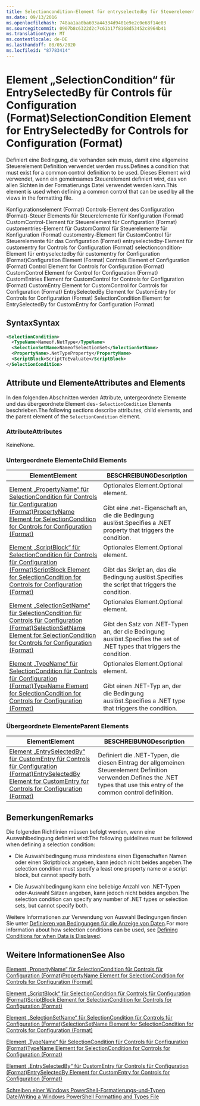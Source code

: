 ```yaml
---
title: Selectioncondition-Element für entryselectedby für Steuerelemente für die Konfiguration (Format) | Microsoft-Dokumentation
ms.date: 09/13/2016
ms.openlocfilehash: 748aa1aa0ba603a44334d9401e9e2c0e68f14e03
ms.sourcegitcommit: 0907b8c6322d2c7c61b17f8168d53452c8964b41
ms.translationtype: MT
ms.contentlocale: de-DE
ms.lasthandoff: 08/05/2020
ms.locfileid: "87783414"
---
```

# <a name="selectioncondition-element-for-entryselectedby-for-controls-for-configuration-format"></a><span data-ttu-id="34bbf-102">Element „SelectionCondition“ für EntrySelectedBy für Controls für Configuration (Format)</span><span class="sxs-lookup"><span data-stu-id="34bbf-102">SelectionCondition Element for EntrySelectedBy for Controls for Configuration (Format)</span></span>

<span data-ttu-id="34bbf-103">Definiert eine Bedingung, die vorhanden sein muss, damit eine allgemeine Steuerelement Definition verwendet werden muss.</span><span class="sxs-lookup"><span data-stu-id="34bbf-103">Defines a condition that must exist for a common control definition to be used.</span></span> <span data-ttu-id="34bbf-104">Dieses Element wird verwendet, wenn ein gemeinsames Steuerelement definiert wird, das von allen Sichten in der Formatierungs Datei verwendet werden kann.</span><span class="sxs-lookup"><span data-stu-id="34bbf-104">This element is used when defining a common control that can be used by all the views in the formatting file.</span></span>

<span data-ttu-id="34bbf-105">Konfigurationselement (Format) Controls-Element des Configuration (Format)-Steuer Elements für Steuerelemente für Konfiguration (Format) CustomControl-Element für Steuerelement für Configuration (Format) customentries-Element für CustomControl für Steuerelemente für Konfiguration (Format) customentry-Element für CustomControl für Steuerelemente für das Configuration (Format) entryselectedby-Element für customentry for Controls for Configuration (Format) selectioncondition-Element für entryselectedby für customentry for Configuration (Format)</span><span class="sxs-lookup"><span data-stu-id="34bbf-105">Configuration Element (Format) Controls Element of Configuration (Format) Control Element for Controls for Configuration (Format) CustomControl Element for Control for Configuration (Format) CustomEntries Element for CustomControl for Controls for Configuration (Format) CustomEntry Element for CustomControl for Controls for Configuration (Format) EntrySelectedBy Element for CustomEntry for Controls for Configuration (Format) SelectionCondition Element for EntrySelectedBy for CustomEntry for Configuration (Format)</span></span>

## <a name="syntax"></a><span data-ttu-id="34bbf-106">Syntax</span><span class="sxs-lookup"><span data-stu-id="34bbf-106">Syntax</span></span>

```xml
<SelectionCondition>
  <TypeName>Nameof.NetType</TypeName>
  <SelectionSetName>NameofSelectionSet</SelectionSetName>
  <PropertyName>.NetTypeProperty</PropertyName>
  <ScriptBlock>ScriptToEvaluate</ScriptBlock>
</SelectionCondition>
```

## <a name="attributes-and-elements"></a><span data-ttu-id="34bbf-107">Attribute und Elemente</span><span class="sxs-lookup"><span data-stu-id="34bbf-107">Attributes and Elements</span></span>

<span data-ttu-id="34bbf-108">In den folgenden Abschnitten werden Attribute, untergeordnete Elemente und das übergeordnete Element des- `SelectionCondition` Elements beschrieben.</span><span class="sxs-lookup"><span data-stu-id="34bbf-108">The following sections describe attributes, child elements, and the parent element of the `SelectionCondition` element.</span></span>

### <a name="attributes"></a><span data-ttu-id="34bbf-109">Attribute</span><span class="sxs-lookup"><span data-stu-id="34bbf-109">Attributes</span></span>

<span data-ttu-id="34bbf-110">Keine</span><span class="sxs-lookup"><span data-stu-id="34bbf-110">None.</span></span>

### <a name="child-elements"></a><span data-ttu-id="34bbf-111">Untergeordnete Elemente</span><span class="sxs-lookup"><span data-stu-id="34bbf-111">Child Elements</span></span>

|<span data-ttu-id="34bbf-112">Element</span><span class="sxs-lookup"><span data-stu-id="34bbf-112">Element</span></span>|<span data-ttu-id="34bbf-113">BESCHREIBUNG</span><span class="sxs-lookup"><span data-stu-id="34bbf-113">Description</span></span>|
|-------------|-----------------|
|[<span data-ttu-id="34bbf-114">Element „PropertyName“ für SelectionCondition für Controls für Configuration (Format)</span><span class="sxs-lookup"><span data-stu-id="34bbf-114">PropertyName Element for SelectionCondition for Controls for Configuration (Format)</span></span>](./propertyname-element-for-selectioncondition-for-controls-for-configuration-format.md)|<span data-ttu-id="34bbf-115">Optionales Element.</span><span class="sxs-lookup"><span data-stu-id="34bbf-115">Optional element.</span></span><br /><br /> <span data-ttu-id="34bbf-116">Gibt eine .net-Eigenschaft an, die die Bedingung auslöst.</span><span class="sxs-lookup"><span data-stu-id="34bbf-116">Specifies a .NET property that triggers the condition.</span></span>|
|[<span data-ttu-id="34bbf-117">Element „ScriptBlock“ für SelectionCondition für Controls für Configuration (Format)</span><span class="sxs-lookup"><span data-stu-id="34bbf-117">ScriptBlock Element for SelectionCondition for Controls for Configuration (Format)</span></span>](./scriptblock-element-for-selectioncondition-for-controls-for-configuration-format.md)|<span data-ttu-id="34bbf-118">Optionales Element.</span><span class="sxs-lookup"><span data-stu-id="34bbf-118">Optional element.</span></span><br /><br /> <span data-ttu-id="34bbf-119">Gibt das Skript an, das die Bedingung auslöst.</span><span class="sxs-lookup"><span data-stu-id="34bbf-119">Specifies the script that triggers the condition.</span></span>|
|[<span data-ttu-id="34bbf-120">Element „SelectionSetName“ für SelectionCondition für Controls für Configuration (Format)</span><span class="sxs-lookup"><span data-stu-id="34bbf-120">SelectionSetName Element for SelectionCondition for Controls for Configuration (Format)</span></span>](./selectionsetname-element-for-selectioncondition-for-controls-for-configuration-format.md)|<span data-ttu-id="34bbf-121">Optionales Element.</span><span class="sxs-lookup"><span data-stu-id="34bbf-121">Optional element.</span></span><br /><br /> <span data-ttu-id="34bbf-122">Gibt den Satz von .NET-Typen an, der die Bedingung auslöst.</span><span class="sxs-lookup"><span data-stu-id="34bbf-122">Specifies the set of .NET types that triggers the condition.</span></span>|
|[<span data-ttu-id="34bbf-123">Element „TypeName“ für SelectionCondition für Controls für Configuration (Format)</span><span class="sxs-lookup"><span data-stu-id="34bbf-123">TypeName Element for SelectionCondition for Controls for Configuration (Format)</span></span>](./typename-element-for-selectioncondition-for-controls-for-configuration-format.md)|<span data-ttu-id="34bbf-124">Optionales Element.</span><span class="sxs-lookup"><span data-stu-id="34bbf-124">Optional element.</span></span><br /><br /> <span data-ttu-id="34bbf-125">Gibt einen .NET-Typ an, der die Bedingung auslöst.</span><span class="sxs-lookup"><span data-stu-id="34bbf-125">Specifies a .NET type that triggers the condition.</span></span>|

### <a name="parent-elements"></a><span data-ttu-id="34bbf-126">Übergeordnete Elemente</span><span class="sxs-lookup"><span data-stu-id="34bbf-126">Parent Elements</span></span>

|<span data-ttu-id="34bbf-127">Element</span><span class="sxs-lookup"><span data-stu-id="34bbf-127">Element</span></span>|<span data-ttu-id="34bbf-128">BESCHREIBUNG</span><span class="sxs-lookup"><span data-stu-id="34bbf-128">Description</span></span>|
|-------------|-----------------|
|[<span data-ttu-id="34bbf-129">Element „EntrySelectedBy“ für CustomEntry für Controls für Configuration (Format)</span><span class="sxs-lookup"><span data-stu-id="34bbf-129">EntrySelectedBy Element for CustomEntry for Controls for Configuration (Format)</span></span>](./entryselectedby-element-for-customentry-for-controls-for-configuration-format.md)|<span data-ttu-id="34bbf-130">Definiert die .NET-Typen, die diesen Eintrag der allgemeinen Steuerelement Definition verwenden.</span><span class="sxs-lookup"><span data-stu-id="34bbf-130">Defines the .NET types that use this entry of the common control definition.</span></span>|

## <a name="remarks"></a><span data-ttu-id="34bbf-131">Bemerkungen</span><span class="sxs-lookup"><span data-stu-id="34bbf-131">Remarks</span></span>

<span data-ttu-id="34bbf-132">Die folgenden Richtlinien müssen befolgt werden, wenn eine Auswahlbedingung definiert wird:</span><span class="sxs-lookup"><span data-stu-id="34bbf-132">The following guidelines must be followed when defining a selection condition:</span></span>

- <span data-ttu-id="34bbf-133">Die Auswahlbedingung muss mindestens einen Eigenschaften Namen oder einen Skriptblock angeben, kann jedoch nicht beides angeben.</span><span class="sxs-lookup"><span data-stu-id="34bbf-133">The selection condition must specify a least one property name or a script block, but cannot specify both.</span></span>

- <span data-ttu-id="34bbf-134">Die Auswahlbedingung kann eine beliebige Anzahl von .NET-Typen oder-Auswahl Sätzen angeben, kann jedoch nicht beides angeben.</span><span class="sxs-lookup"><span data-stu-id="34bbf-134">The selection condition can specify any number of .NET types or selection sets, but cannot specify both.</span></span>

<span data-ttu-id="34bbf-135">Weitere Informationen zur Verwendung von Auswahl Bedingungen finden Sie unter [Definieren von Bedingungen für die Anzeige von Daten](./defining-conditions-for-displaying-data.md).</span><span class="sxs-lookup"><span data-stu-id="34bbf-135">For more information about how selection conditions can be used, see [Defining Conditions for when Data is Displayed](./defining-conditions-for-displaying-data.md).</span></span>

## <a name="see-also"></a><span data-ttu-id="34bbf-136">Weitere Informationen</span><span class="sxs-lookup"><span data-stu-id="34bbf-136">See Also</span></span>

[<span data-ttu-id="34bbf-137">Element „PropertyName“ für SelectionCondition für Controls für Configuration (Format)</span><span class="sxs-lookup"><span data-stu-id="34bbf-137">PropertyName Element for SelectionCondition for Controls for Configuration (Format)</span></span>](./propertyname-element-for-selectioncondition-for-controls-for-configuration-format.md)

[<span data-ttu-id="34bbf-138">Element „ScriptBlock“ für SelectionCondition für Controls für Configuration (Format)</span><span class="sxs-lookup"><span data-stu-id="34bbf-138">ScriptBlock Element for SelectionCondition for Controls for Configuration (Format)</span></span>](./scriptblock-element-for-selectioncondition-for-controls-for-configuration-format.md)

[<span data-ttu-id="34bbf-139">Element „SelectionSetName“ für SelectionCondition für Controls für Configuration (Format)</span><span class="sxs-lookup"><span data-stu-id="34bbf-139">SelectionSetName Element for SelectionCondition for Controls for Configuration (Format)</span></span>](./selectionsetname-element-for-selectioncondition-for-controls-for-configuration-format.md)

[<span data-ttu-id="34bbf-140">Element „TypeName“ für SelectionCondition für Controls für Configuration (Format)</span><span class="sxs-lookup"><span data-stu-id="34bbf-140">TypeName Element for SelectionCondition for Controls for Configuration (Format)</span></span>](./typename-element-for-selectioncondition-for-controls-for-configuration-format.md)

[<span data-ttu-id="34bbf-141">Element „EntrySelectedBy“ für CustomEntry für Controls für Configuration (Format)</span><span class="sxs-lookup"><span data-stu-id="34bbf-141">EntrySelectedBy Element for CustomEntry for Controls for Configuration (Format)</span></span>](./entryselectedby-element-for-customentry-for-controls-for-configuration-format.md)

[<span data-ttu-id="34bbf-142">Schreiben einer Windows PowerShell-Formatierungs-und-Typen Datei</span><span class="sxs-lookup"><span data-stu-id="34bbf-142">Writing a Windows PowerShell Formatting and Types File</span></span>](./writing-a-powershell-formatting-file.md)
